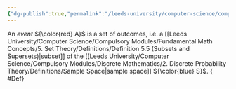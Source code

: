 ```yaml
---
{"dg-publish":true,"permalink":"/leeds-university/computer-science/compulsory-modules/discrete-mathematics/2-discrete-probability-theory/definitions/event/","tags":["Definition"]}
---
```


An *event* ${\color{red} A}$ is a set of outcomes, i.e. a [[Leeds University/Computer Science/Compulsory Modules/Fundamental Math Concepts/5. Set Theory/Definitions/Definition 5.5 (Subsets and Supersets)\|subset]] of the [[Leeds University/Computer Science/Compulsory Modules/Discrete Mathematics/2. Discrete Probability Theory/Definitions/Sample Space\|sample space]] ${\color{blue} S}$.
{ #Def}
